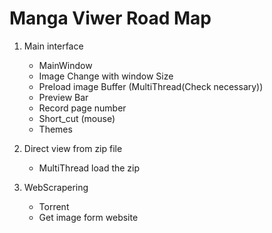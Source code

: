 # Manga Viwer Road Map

1. Main interface 

    * MainWindow 
    * Image Change with window Size
    * Preload image Buffer (MultiThread(Check necessary))
    * Preview Bar 
    * Record page number
    * Short_cut (mouse)
    * Themes 
  
2. Direct view from zip file 
    * MultiThread load the zip 
  
3. WebScrapering 
    * Torrent 
    * Get image form website 


